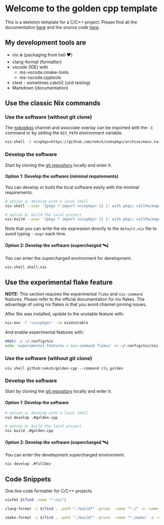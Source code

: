 # Welcome to the golden cpp template

This is a skeleton template for a C/C++ project. Please find all the documentation [here](https://nokx5.github.io/golden-cpp) and the source code [here](https://github.com/nokx5/golden-cpp).

## My development tools are
- nix :snowflake: (packaging from hell :heart:)
- clang-format (formatter)
- vscode (IDE) with
  - ms-vscode.cmake-tools
  - ms-vscode.cpptools
- ctest - sometimes catch2 (unit testing)
- Markdown (documentation)

## Use the classic Nix commands

### Use the software (without git clone)

The [nokxpkgs](https://github.com/nokx5/nokxpkgs#add-nokxpkgs-to-your-nix-channel) channel and associate overlay can be imported with the `-I` command or by setting the `NIX_PATH` environment variable.

```bash
nix-shell -I nixpkgs=https://github.com/nokx5/nokxpkgs/archive/main.tar.gz -p golden-cpp --command cli_golden
```

### Develop the software

Start by cloning the [git repository](https://github.com/nokx5/golden-cpp) locally and enter it.

#### Option 1: Develop the software (minimal requirements)

You can develop or build the local software easily with the minimal requirements.

```bash
# option a: develop with a local shell
nix-shell --expr '{pkgs ? import <nixpkgs> {} }: with pkgs; callPackage ./derivation.nix {src = ./.; }'

# option b: build the local project
nix-build --expr '{pkgs ? import <nixpkgs> {} }: with pkgs; callPackage ./derivation.nix {src = ./.; }'
```

Note that you can write the nix expression directly to the `default.nix` file to avoid typing `--expr` each time.

 #### Option 2: Develop the software (supercharged :artificial_satellite:)

You can enter the supercharged environment for development.

```bash
nix-shell shell.nix
```

## Use the experimental flake feature

**NOTE:** This section requires the experimental `flake` and `nix-command` features. Please refer to the official documentation for nix flakes. The advantage of using nix flakes is that you avoid channel pinning issues.

After Nix was installed, update to the unstable feature with:

```bash
nix-env -f '<nixpkgs>' -iA nixUnstable
```

And enable experimental features with:

```bash
mkdir -p ~/.config/nix
echo 'experimental-features = nix-command flakes' >> ~/.config/nix/nix.conf
```

### Use the software (without git clone)

```
nix shell github:nokx5/golden-cpp --command cli_golden
```

### Develop the software

Start by cloning the [git repository](https://github.com/nokx5/golden-cpp) locally and enter it.

#### Option 1: Develop the software

```bash
# option a: develop with a local shell
nix develop .#golden-cpp

# option b: build the local project
nix build .#golden-cpp
```

#### Option 2: Develop the software (supercharged :artificial_satellite:)

You can enter the development supercharged environment.

```bash
nix develop .#fullDev
```

## Code Snippets

One line code formatter for C/C++ projects

```bash
nixfmt $(find -name "*.nix")

clang-format -i $(find . -path "./build*" -prune  -name "*.c" -o -name "*.cpp" -o -name "*.h" -o -name "*.hpp")

cmake-format -i $(find . -path "./build*" -prune  -name "*.cmake" -o -name "CMakeLists.txt")
```
